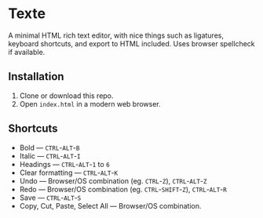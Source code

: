 # Texte

A minimal HTML rich text editor, with nice things such as ligatures, keyboard shortcuts, and export to HTML included. Uses browser spellcheck if available.

## Installation

1. Clone or download this repo.
2. Open `index.html` in a modern web browser.

## Shortcuts

* Bold             &mdash; `CTRL`-`ALT`-`B`
* Italic           &mdash; `CTRL`-`ALT`-`I`
* Headings         &mdash; `CTRL`-`ALT`-`1` to `6`
* Clear formatting &mdash; `CTRL`-`ALT`-`K`
* Undo             &mdash; Browser/OS combination (eg. `CTRL`-`Z`), `CTRL`-`ALT`-`Z`
* Redo             &mdash; Browser/OS combination (eg. `CTRL`-`SHIFT`-`Z`), `CTRL`-`ALT`-`R`
* Save             &mdash; `CTRL`-`ALT`-`S`
* Copy, Cut, Paste, Select All &mdash; Browser/OS combination.